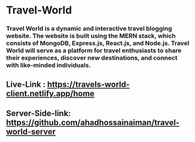 # Travel-World

### Travel World is a dynamic and interactive travel blogging website. The website is built using the MERN stack, which consists of MongoDB, Express.js, React.js, and Node.js. Travel World will serve as a platform for travel enthusiasts to share their experiences, discover new destinations, and connect with like-minded individuals.

## Live-Link : https://travels-world-client.netlify.app/home

## Server-Side-link: https://github.com/ahadhossainaiman/travel-world-server

